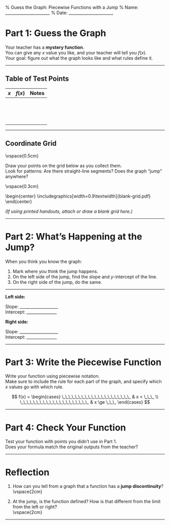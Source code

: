 % Guess the Graph: Piecewise Functions with a Jump
% Name: ______________________
% Date: ______________________

# Part 1: Guess the Graph

Your teacher has a **mystery function**.  
You can give any $x$ value you like, and your teacher will tell you $f(x)$.  
Your goal: figure out what the graph looks like and what rules define it.

---

## Table of Test Points

| $x$ | $f(x)$ | Notes |
|-----|--------|-------|
|     |        |       |
|     |        |       |
|     |        |       |
|     |        |       |
|     |        |       |
|     |        |       |
|     |        |       |
|     |        |       |
|     |        |       |
|     |        |       |
|     |        |       |
|     |        |       |
|     |        |       |
|     |        |       |

---

## Coordinate Grid

\vspace{0.5cm}

Draw your points on the grid below as you collect them.  
Look for patterns: Are there straight-line segments? Does the graph “jump” anywhere?

\vspace{0.3cm}

\begin{center}
\includegraphics[width=0.9\textwidth]{blank-grid.pdf}
\end{center}

*(If using printed handouts, attach or draw a blank grid here.)*

---

# Part 2: What’s Happening at the Jump?

When you think you know the graph:

1. Mark where you think the jump happens.
2. On the left side of the jump, find the slope and $y$-intercept of the line.
3. On the right side of the jump, do the same.

---

**Left side:**

Slope: ___________________  
Intercept: _______________

**Right side:**

Slope: ___________________  
Intercept: _______________

---

# Part 3: Write the Piecewise Function

Write your function using piecewise notation.  
Make sure to include the rule for each part of the graph, and specify which $x$ values go with which rule.

$$
f(x) =
\begin{cases}
\_\_\_\_\_\_\_\_\_\_\_\_\_\_\_\_\_\_\_\_\_ & x < \_\_\_ \\
\_\_\_\_\_\_\_\_\_\_\_\_\_\_\_\_\_\_\_\_\_ & x \ge \_\_\_
\end{cases}
$$

---

# Part 4: Check Your Function

Test your function with points you didn’t use in Part 1.  
Does your formula match the original outputs from the teacher?

---

# Reflection

1. How can you tell from a graph that a function has a **jump discontinuity**?  
   \vspace{2cm}

2. At the jump, is the function defined? How is that different from the limit from the left or right?  
   \vspace{2cm}

---

